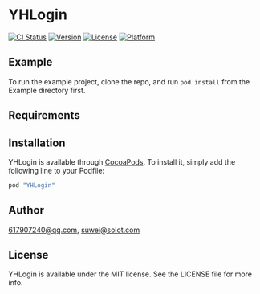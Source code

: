 # YHLogin

[![CI Status](http://img.shields.io/travis/617907240@qq.com/YHLogin.svg?style=flat)](https://travis-ci.org/617907240@qq.com/YHLogin)
[![Version](https://img.shields.io/cocoapods/v/YHLogin.svg?style=flat)](http://cocoapods.org/pods/YHLogin)
[![License](https://img.shields.io/cocoapods/l/YHLogin.svg?style=flat)](http://cocoapods.org/pods/YHLogin)
[![Platform](https://img.shields.io/cocoapods/p/YHLogin.svg?style=flat)](http://cocoapods.org/pods/YHLogin)

## Example

To run the example project, clone the repo, and run `pod install` from the Example directory first.

## Requirements

## Installation

YHLogin is available through [CocoaPods](http://cocoapods.org). To install
it, simply add the following line to your Podfile:

```ruby
pod "YHLogin"
```

## Author

617907240@qq.com, suwei@solot.com

## License

YHLogin is available under the MIT license. See the LICENSE file for more info.
